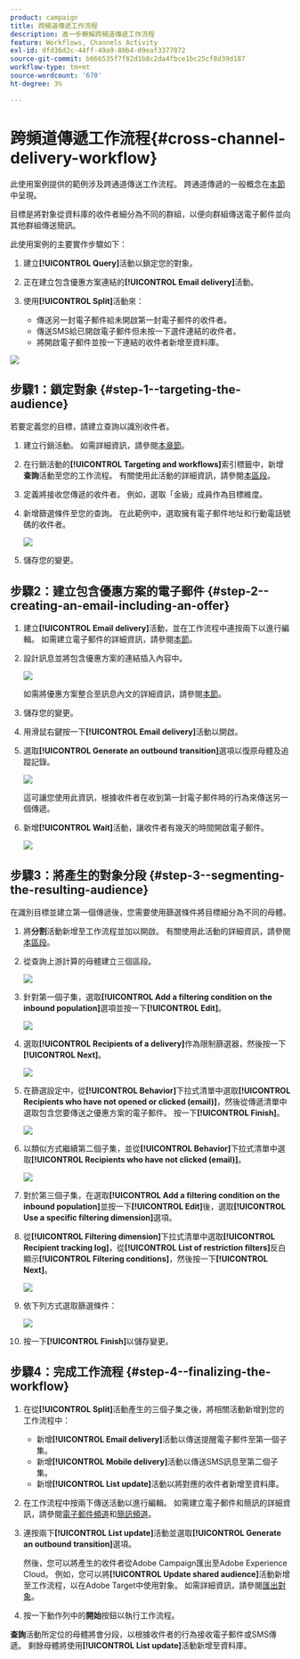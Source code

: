 ```yaml
---
product: campaign
title: 跨頻道傳遞工作流程
description: 進一步瞭解跨頻道傳遞工作流程
feature: Workflows, Channels Activity
exl-id: dfd36d2c-44ff-49a9-80b4-09eaf3377072
source-git-commit: b666535f7f82d1b8c2da4fbce1bc25cf8d39d187
workflow-type: tm+mt
source-wordcount: '670'
ht-degree: 3%

---
```


# 跨頻道傳遞工作流程{#cross-channel-delivery-workflow}



此使用案例提供的範例涉及跨通道傳送工作流程。 跨通道傳遞的一般概念在[本節](cross-channel-deliveries.md)中呈現。

目標是將對象從資料庫的收件者細分為不同的群組，以便向群組傳送電子郵件並向其他群組傳送簡訊。

此使用案例的主要實作步驟如下：

1. 建立&#x200B;**[!UICONTROL Query]**&#x200B;活動以鎖定您的對象。
1. 正在建立包含優惠方案連結的&#x200B;**[!UICONTROL Email delivery]**&#x200B;活動。
1. 使用&#x200B;**[!UICONTROL Split]**&#x200B;活動來：

   * 傳送另一封電子郵件給未開啟第一封電子郵件的收件者。
   * 傳送SMS給已開啟電子郵件但未按一下選件連結的收件者。
   * 將開啟電子郵件並按一下連結的收件者新增至資料庫。

![](assets/wkf_cross-channel_7.png)

## 步驟1：鎖定對象 {#step-1--targeting-the-audience}

若要定義您的目標，請建立查詢以識別收件者。

1. 建立行銷活動。 如需詳細資訊，請參閱[本章節](../../campaign/using/setting-up-marketing-campaigns.md#creating-a-campaign)。
1. 在行銷活動的&#x200B;**[!UICONTROL Targeting and workflows]**&#x200B;索引標籤中，新增&#x200B;**查詢**&#x200B;活動至您的工作流程。 有關使用此活動的詳細資訊，請參閱[本區段](query.md)。
1. 定義將接收您傳遞的收件者。 例如，選取「金級」成員作為目標維度。
1. 新增篩選條件至您的查詢。 在此範例中，選取擁有電子郵件地址和行動電話號碼的收件者。

   ![](assets/wkf_cross-channel_3.png)

1. 儲存您的變更。

## 步驟2：建立包含優惠方案的電子郵件 {#step-2--creating-an-email-including-an-offer}

1. 建立&#x200B;**[!UICONTROL Email delivery]**&#x200B;活動，並在工作流程中連按兩下以進行編輯。 如需建立電子郵件的詳細資訊，請參閱[本節](../../delivery/using/about-email-channel.md)。
1. 設計訊息並將包含優惠方案的連結插入內容中。

   ![](assets/wkf_cross-channel_1.png)

   如需將優惠方案整合至訊息內文的詳細資訊，請參閱[本節](../../interaction/using/integrating-an-offer-via-the-wizard.md#delivering-with-a-call-to-the-offer-engine)。

1. 儲存您的變更。
1. 用滑鼠右鍵按一下&#x200B;**[!UICONTROL Email delivery]**&#x200B;活動以開啟。
1. 選取&#x200B;**[!UICONTROL Generate an outbound transition]**&#x200B;選項以復原母體及追蹤記錄。

   ![](assets/wkf_cross-channel_2.png)

   這可讓您使用此資訊，根據收件者在收到第一封電子郵件時的行為來傳送另一個傳遞。

1. 新增&#x200B;**[!UICONTROL Wait]**&#x200B;活動，讓收件者有幾天的時間開啟電子郵件。

   ![](assets/wkf_cross-channel_4.png)

## 步驟3：將產生的對象分段 {#step-3--segmenting-the-resulting-audience}

在識別目標並建立第一個傳遞後，您需要使用篩選條件將目標細分為不同的母體。

1. 將&#x200B;**分割**&#x200B;活動新增至工作流程並加以開啟。 有關使用此活動的詳細資訊，請參閱[本區段](split.md)。
1. 從查詢上游計算的母體建立三個區段。

   ![](assets/wkf_cross-channel_6.png)

1. 針對第一個子集，選取&#x200B;**[!UICONTROL Add a filtering condition on the inbound population]**&#x200B;選項並按一下&#x200B;**[!UICONTROL Edit]**。

   ![](assets/wkf_cross-channel_8.png)

1. 選取&#x200B;**[!UICONTROL Recipients of a delivery]**&#x200B;作為限制篩選器，然後按一下&#x200B;**[!UICONTROL Next]**。

   ![](assets/wkf_cross-channel_9.png)

1. 在篩選設定中，從&#x200B;**[!UICONTROL Behavior]**&#x200B;下拉式清單中選取&#x200B;**[!UICONTROL Recipients who have not opened or clicked (email)]**，然後從傳遞清單中選取包含您要傳送之優惠方案的電子郵件。 按一下&#x200B;**[!UICONTROL Finish]**。

   ![](assets/wkf_cross-channel_10.png)

1. 以類似方式繼續第二個子集，並從&#x200B;**[!UICONTROL Behavior]**&#x200B;下拉式清單中選取&#x200B;**[!UICONTROL Recipients who have not clicked (email)]**。

   ![](assets/wkf_cross-channel_11.png)

1. 對於第三個子集，在選取&#x200B;**[!UICONTROL Add a filtering condition on the inbound population]**&#x200B;並按一下&#x200B;**[!UICONTROL Edit]**&#x200B;後，選取&#x200B;**[!UICONTROL Use a specific filtering dimension]**&#x200B;選項。
1. 從&#x200B;**[!UICONTROL Filtering dimension]**&#x200B;下拉式清單中選取&#x200B;**[!UICONTROL Recipient tracking log]**，從&#x200B;**[!UICONTROL List of restriction filters]**&#x200B;反白顯示&#x200B;**[!UICONTROL Filtering conditions]**，然後按一下&#x200B;**[!UICONTROL Next]**。

   ![](assets/wkf_cross-channel_12.png)

1. 依下列方式選取篩選條件：

   ![](assets/wkf_cross-channel_13.png)

1. 按一下&#x200B;**[!UICONTROL Finish]**&#x200B;以儲存變更。

## 步驟4：完成工作流程 {#step-4--finalizing-the-workflow}

1. 在從&#x200B;**[!UICONTROL Split]**&#x200B;活動產生的三個子集之後，將相關活動新增到您的工作流程中：

   * 新增&#x200B;**[!UICONTROL Email delivery]**&#x200B;活動以傳送提醒電子郵件至第一個子集。
   * 新增&#x200B;**[!UICONTROL Mobile delivery]**&#x200B;活動以傳送SMS訊息至第二個子集。
   * 新增&#x200B;**[!UICONTROL List update]**&#x200B;活動以將對應的收件者新增至資料庫。

1. 在工作流程中按兩下傳送活動以進行編輯。 如需建立電子郵件和簡訊的詳細資訊，請參閱[電子郵件頻道](../../delivery/using/about-email-channel.md)和[簡訊頻道](../../delivery/using/sms-channel.md)。
1. 連按兩下&#x200B;**[!UICONTROL List update]**&#x200B;活動並選取&#x200B;**[!UICONTROL Generate an outbound transition]**&#x200B;選項。

   然後，您可以將產生的收件者從Adobe Campaign匯出至Adobe Experience Cloud。 例如，您可以將&#x200B;**[!UICONTROL Update shared audience]**&#x200B;活動新增至工作流程，以在Adobe Target中使用對象。 如需詳細資訊，請參閱[匯出對象](../../integrations/using/importing-and-exporting-audiences.md#exporting-an-audience)。

1. 按一下動作列中的&#x200B;**開始**&#x200B;按鈕以執行工作流程。

**查詢**&#x200B;活動所定位的母體將會分段，以根據收件者的行為接收電子郵件或SMS傳遞。 剩餘母體將使用&#x200B;**[!UICONTROL List update]**&#x200B;活動新增至資料庫。
